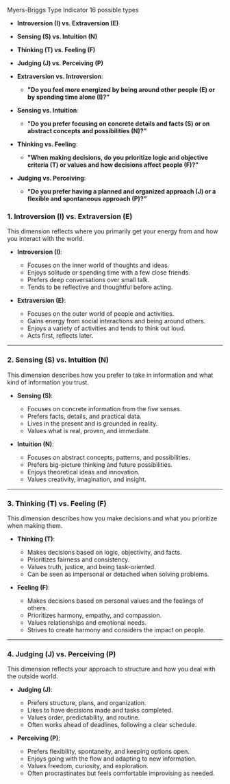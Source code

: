 Myers-Briggs Type Indicator
16 possible types

- **Introversion (I) vs. Extraversion (E)**
- **Sensing (S) vs. Intuition (N)**
- **Thinking (T) vs. Feeling (F)**
- **Judging (J) vs. Perceiving (P)**

- **Extraversion vs. Introversion**:
    - **"Do you feel more energized by being around other people (E) or by spending time alone (I)?"**
- **Sensing vs. Intuition**:
    - **"Do you prefer focusing on concrete details and facts (S) or on abstract concepts and possibilities (N)?"**
- **Thinking vs. Feeling**:
    - **"When making decisions, do you prioritize logic and objective criteria (T) or values and how decisions affect people (F)?"**
- **Judging vs. Perceiving**:
    - **"Do you prefer having a planned and organized approach (J) or a flexible and spontaneous approach (P)?"**

### 1. **Introversion (I) vs. Extraversion (E)**

This dimension reflects where you primarily get your energy from and how you interact with the world.

- **Introversion (I)**:
    
    - Focuses on the inner world of thoughts and ideas.
    - Enjoys solitude or spending time with a few close friends.
    - Prefers deep conversations over small talk.
    - Tends to be reflective and thoughtful before acting.

- **Extraversion (E)**:
    
    - Focuses on the outer world of people and activities.
    - Gains energy from social interactions and being around others.
    - Enjoys a variety of activities and tends to think out loud.
    - Acts first, reflects later.

---
### 2. **Sensing (S) vs. Intuition (N)**

This dimension describes how you prefer to take in information and what kind of information you trust.

- **Sensing (S)**:
    
    - Focuses on concrete information from the five senses.
    - Prefers facts, details, and practical data.
    - Lives in the present and is grounded in reality.
    - Values what is real, proven, and immediate.

- **Intuition (N)**:
    
    - Focuses on abstract concepts, patterns, and possibilities.
    - Prefers big-picture thinking and future possibilities.
    - Enjoys theoretical ideas and innovation.
    - Values creativity, imagination, and insight.

---
### 3. **Thinking (T) vs. Feeling (F)**

This dimension describes how you make decisions and what you prioritize when making them.

- **Thinking (T)**:
    
    - Makes decisions based on logic, objectivity, and facts.
    - Prioritizes fairness and consistency.
    - Values truth, justice, and being task-oriented.
    - Can be seen as impersonal or detached when solving problems.

- **Feeling (F)**:
    
    - Makes decisions based on personal values and the feelings of others.
    - Prioritizes harmony, empathy, and compassion.
    - Values relationships and emotional needs.
    - Strives to create harmony and considers the impact on people.

---
### 4. **Judging (J) vs. Perceiving (P)**

This dimension reflects your approach to structure and how you deal with the outside world.

- **Judging (J)**:
    
    - Prefers structure, plans, and organization.
    - Likes to have decisions made and tasks completed.
    - Values order, predictability, and routine.
    - Often works ahead of deadlines, following a clear schedule.

- **Perceiving (P)**:
    
    - Prefers flexibility, spontaneity, and keeping options open.
    - Enjoys going with the flow and adapting to new information.
    - Values freedom, curiosity, and exploration.
    - Often procrastinates but feels comfortable improvising as needed.

